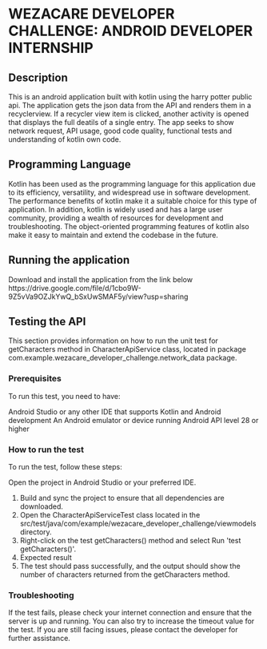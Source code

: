 <h1>WEZACARE DEVELOPER CHALLENGE: ANDROID DEVELOPER INTERNSHIP</h1>

<h2>Description</h2>
This is an android application built with kotlin using the harry potter public api. The application gets the json data from the API and renders them in a recyclerview. If a recycler view item is clicked, another activity is opened that displays the full deatils of a single entry. The app seeks to show network request, API usage, good code quality, functional tests and understanding of kotlin own code.


<h2>Programming Language</h2>
Kotlin has been used as the programming language for this application due to its efficiency, versatility, and widespread use in software development. The performance benefits of kotlin  make it a suitable choice for this type of application. In addition, kotlin is widely used and has a large user community, providing a wealth of resources for development and troubleshooting. The object-oriented programming features of kotlin also make it easy to maintain and extend the codebase in the future.

<h2>Running the application</h2>
Download and install the application from the link below
https://drive.google.com/file/d/1cbo9W-9Z5vVa9OZJkYwQ_bSxUwSMAF5y/view?usp=sharing


<h2>Testing the API</h2>
This section provides information on how to run the unit test for getCharacters method in CharacterApiService class, located in package com.example.wezacare_developer_challenge.network_data package.

<h3>Prerequisites</h3>
To run this test, you need to have:

Android Studio or any other IDE that supports Kotlin and Android development
An Android emulator or device running Android API level 28 or higher

<h3>How to run the test</h3>
To run the test, follow these steps:

Open the project in Android Studio or your preferred IDE.
1. Build and sync the project to ensure that all dependencies are downloaded.
2. Open the CharacterApiServiceTest class located in the src/test/java/com/example/wezacare_developer_challenge/viewmodels directory.
3. Right-click on the test getCharacters() method and select Run 'test getCharacters()'.
4. Expected result
5. The test should pass successfully, and the output should show the number of characters returned from the getCharacters method.

<h3>Troubleshooting</h3>
If the test fails, please check your internet connection and ensure that the server is up and running. You can also try to increase the timeout value for the test. If you are still facing issues, please contact the developer for further assistance.

      


